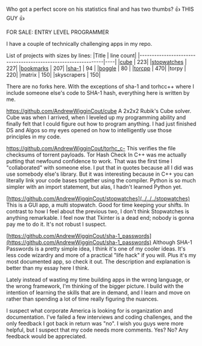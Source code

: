 Who got a perfect score on his statistics final and has two thumbs? 👍 THIS GUY 👍

FOR SALE: ENTRY LEVEL PROGRAMMER

I have a couple of technically challenging apps in my repo.

List of projects with sizes by lines:
|Title                                                          | line count|
|---------------------------------------------------------------|----|
|[cube](../../../cube)               | 223|
|[stopwatches](../../../stopwatches) | 227|
|[bookmarks](../../../bookmarks)     | 207|
|[sha-1](../../../sha-1_passwords)		   | 94 |
|[boggle](../../../boggle)		   | 80 |
|[torcpp](../../../torhc_c-)		   | 470|
|torpy		   | 220|
|matrix		   | 150|
|skyscrapers | 150|

There are no forks here. With the exceptions of sha-1 and torhcc++ where I include someone else's code to SHA-1 hash, everything here is written by me.

https://github.com/AndrewWigginCout/cube
A 2x2x2 Rubik's Cube solver.
Cube was when I arrived, when I leveled up my programming ability and finally felt that I could figure out how to program anything. I had just finished DS and Algos so my eyes opened on how to intelligently use those principles in my code.

https://github.com/AndrewWigginCout/torhc_c-
This verifies the file checksums of torrent payloads.
Tor Hash Check In C++ was me actually putting that newfound confidence to work. That was the first time I "collaborated" with someone else. I put that in quotes because all I did was use somebody else's library. But it was interesting because in C++ you can literally link your code bases together using the compiler. Python is so much simpler with an import statement, but alas, I hadn't learned Python yet.

[https://github.com/AndrewWigginCout/stopwatches](../../../stopwatches)
This is a GUI app, a multi stopwatch. Good for time keeping your shifts.
In contrast to how I feel about the previous two, I don't think Stopwatches is anything remarkable. I feel now that Tkinter is a dead end; nobody is gonna pay me to do it. It's not robust I suspect.

[https://github.com/AndrewWigginCout/sha-1_passwords](https://github.com/AndrewWigginCout/sha-1_passwords)
Although SHA-1 Passwords is a pretty simple idea, I think it's one of my cooler ideas. It's less code wizardry and more of a practical "life hack" if you will. Plus it's my most documented app, so check it out. The description and explanation is better than my essay here I think.

Lately instead of wasting my time building apps in the wrong language, or the wrong framework, I'm thinking of the bigger picture. I build with the intention of learning the skills that are in demand, and I learn and move on rather than spending a lot of time really figuring the nuances.

I suspect what corporate America is looking for is organization and documentation. I've failed a few interviews and coding challenges, and the only feedback I got back in return was "no". I wish you guys were more helpful, but I suspect that my code needs more comments. Yes? No? Any feedback would be appreciated.
